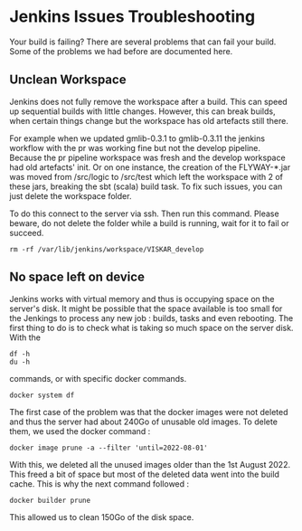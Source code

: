 # Jenkins Issues Troubleshooting

Your build is failing? There are several problems that can fail your build. Some of the problems we had before are documented here.

## Unclean Workspace

Jenkins does not fully remove the workspace after a build. This can speed up sequential builds with little changes.
However, this can break builds, when certain things change but the workspace has old artefacts still there.

For example when we updated gmlib-0.3.1 to gmlib-0.3.11 the jenkins workflow with the pr was working fine but not the develop pipeline.
Because the pr pipeline workspace was fresh and the develop workspace had old artefacts' init.
Or on one instance, the creation of the FLYWAY-*.jar was moved from /src/logic to /src/test which left the workspace with 2 of these jars, breaking the sbt (scala) build task.
To fix such issues, you can just delete the workspace folder. 

To do this connect to the server via ssh.
Then run this command. Please beware, do not delete the folder while a build is running, wait for it to fail or succeed.
```shell
rm -rf /var/lib/jenkins/workspace/VISKAR_develop
```

## No space left on device

Jenkins works with virtual memory and thus is occupying space on the server's disk. It might be possible that the space available is too small for the Jenkings to process any new job : builds, tasks and even rebooting.
The first thing to do is to check what is taking so much space on the server disk.
With the
```shell
df -h
du -h
```
commands, or with specific docker commands.
```shell
docker system df
```

The first case of the problem was that the docker images were not deleted and thus the server had about 240Go of unusable old images.
To delete them, we used the docker command :
```shell
docker image prune -a --filter 'until=2022-08-01'
```
With this, we deleted all the unused images older than the 1st August 2022. This freed a bit of space but most of the deleted data went into the build cache.
This is why the next command followed :
```shell
docker builder prune
```

This allowed us to clean 150Go of the disk space.
